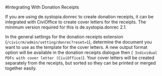 #Integrating With Donation Receipts

If you are using de.systopia.donrec to create donation receipts, it can be integrated with CiviOffice to create cover letters for the receipts. The minimum version required for this is de.systopia.donrec 2.1.

In the general settings for the donation receipts extension (``/civicrm/admin/setting/donrec?reset=1``), determine the document you want to use as the template for the cover letters. A new output format option will be available in the donation receipts dialogue then (`` Individual PDFs with cover letter (CiviOffice)``). Your cover letters will be created separately from the receipts, but sorted so they can be printed or merged together easily. 
